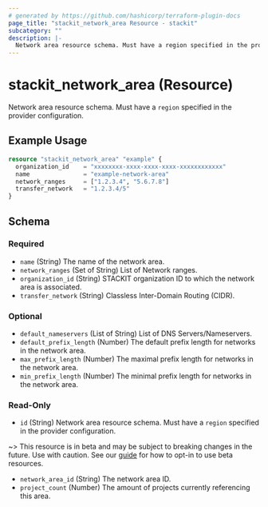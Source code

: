```yaml
---
# generated by https://github.com/hashicorp/terraform-plugin-docs
page_title: "stackit_network_area Resource - stackit"
subcategory: ""
description: |-
  Network area resource schema. Must have a region specified in the provider configuration.
---
```


# stackit_network_area (Resource)

Network area resource schema. Must have a `region` specified in the provider configuration.

## Example Usage

```terraform
resource "stackit_network_area" "example" {
  organization_id    = "xxxxxxxx-xxxx-xxxx-xxxx-xxxxxxxxxxxx"
  name               = "example-network-area"
  network_ranges     = ["1.2.3.4", "5.6.7.8"]
  transfer_network   = "1.2.3.4/5"
}
```

<!-- schema generated by tfplugindocs -->
## Schema

### Required

- `name` (String) The name of the network area.
- `network_ranges` (Set of String) List of Network ranges.
- `organization_id` (String) STACKIT organization ID to which the network area is associated.
- `transfer_network` (String) Classless Inter-Domain Routing (CIDR).

### Optional

- `default_nameservers` (List of String) List of DNS Servers/Nameservers.
- `default_prefix_length` (Number) The default prefix length for networks in the network area.
- `max_prefix_length` (Number) The maximal prefix length for networks in the network area.
- `min_prefix_length` (Number) The minimal prefix length for networks in the network area.

### Read-Only

- `id` (String) Network area resource schema. Must have a `region` specified in the provider configuration.

~> This resource is in beta and may be subject to breaking changes in the future. Use with caution. See our [guide](https://registry.terraform.io/providers/stackitcloud/stackit/latest/docs/guides/opting_into_beta_resources) for how to opt-in to use beta resources.
- `network_area_id` (String) The network area ID.
- `project_count` (Number) The amount of projects currently referencing this area.
